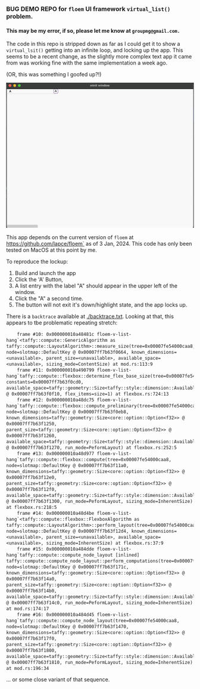 

### BUG DEMO REPO for `floem` UI framework `virtual_list()` problem.

#### This may be my error, if so, please let me know at `groupmg@gmail.com.`

The code in this repo is stripped down as far as I could get it to show a `virtual_lsit()` getting into an infinite loop, 
and locking up the app. This seems to be a recent change, as the slightly more
complex text app it came from was working fine with the same implementation a week ago.

(OR, this was something I goofed up?!)


![screenshot](./img.png)

This app depends on the current version of `floem` at https://github.com/lapce/floem` as of 3 Jan, 2024.
This code has only been tested on MacOS at this point by me.

To reproduce the lockup:

1. Build and launch the app
2. Click the 'A' Button,
3. A list entry with the label "A" should appear in the upper left of the window.
4. Click the "A" a second time.
5. The button will not exit it's down/highlight state, and the app locks up.

There is a `backtrace` available at [./backtrace.txt](./backtrace.txt). Looking at that,
this appears to tbe problematic repeating stretch:

```
    frame #10: 0x000000010a48481c floem-v-list-hang`<taffy::compute::GenericAlgorithm as taffy::compute::LayoutAlgorithm>::measure_size(tree=0x00007fe54000caa8, node=slotmap::DefaultKey @ 0x00007ff7b63f0664, known_dimensions=<unavailable>, parent_size=<unavailable>, available_space=<unavailable>, sizing_mode=ContentSize) at mod.rs:113:9
    frame #11: 0x000000010a490799 floem-v-list-hang`taffy::compute::flexbox::determine_flex_base_size(tree=0x00007fe54000caa8, constants=0x00007ff7b63f0cd0, available_space=taffy::geometry::Size<taffy::style::dimension::AvailableSpace> @ 0x00007ff7b63f0f10, flex_items=size=1) at flexbox.rs:724:13
    frame #12: 0x000000010a48dc75 floem-v-list-hang`taffy::compute::flexbox::compute_preliminary(tree=0x00007fe54000caa8, node=slotmap::DefaultKey @ 0x00007ff7b63f0eb8, known_dimensions=taffy::geometry::Size<core::option::Option<f32>> @ 0x00007ff7b63f1250, parent_size=taffy::geometry::Size<core::option::Option<f32>> @ 0x00007ff7b63f1260, available_space=taffy::geometry::Size<taffy::style::dimension::AvailableSpace> @ 0x00007ff7b63f1270, run_mode=PeformLayout) at flexbox.rs:252:5
    frame #13: 0x000000010a48d977 floem-v-list-hang`taffy::compute::flexbox::compute(tree=0x00007fe54000caa8, node=slotmap::DefaultKey @ 0x00007ff7b63f11a0, known_dimensions=taffy::geometry::Size<core::option::Option<f32>> @ 0x00007ff7b63f12e0, parent_size=taffy::geometry::Size<core::option::Option<f32>> @ 0x00007ff7b63f12f0, available_space=taffy::geometry::Size<taffy::style::dimension::AvailableSpace> @ 0x00007ff7b63f1300, run_mode=PeformLayout, sizing_mode=InherentSize) at flexbox.rs:218:5
    frame #14: 0x000000010a48d4be floem-v-list-hang`<taffy::compute::flexbox::FlexboxAlgorithm as taffy::compute::LayoutAlgorithm>::perform_layout(tree=0x00007fe54000caa8, node=slotmap::DefaultKey @ 0x00007ff7b63f12d4, known_dimensions=<unavailable>, parent_size=<unavailable>, available_space=<unavailable>, sizing_mode=InherentSize) at flexbox.rs:37:9
    frame #15: 0x000000010a484dde floem-v-list-hang`taffy::compute::compute_node_layout [inlined] taffy::compute::compute_node_layout::perform_computations(tree=0x00007fe54000caa8, node=slotmap::DefaultKey @ 0x00007ff7b63f171c, known_dimensions=taffy::geometry::Size<core::option::Option<f32>> @ 0x00007ff7b63f14a0, parent_size=taffy::geometry::Size<core::option::Option<f32>> @ 0x00007ff7b63f14b0, available_space=taffy::geometry::Size<taffy::style::dimension::AvailableSpace> @ 0x00007ff7b63f14c0, run_mode=PeformLayout, sizing_mode=InherentSize) at mod.rs:174:17
    frame #16: 0x000000010a484d45 floem-v-list-hang`taffy::compute::compute_node_layout(tree=0x00007fe54000caa8, node=slotmap::DefaultKey @ 0x00007ff7b63f1470, known_dimensions=taffy::geometry::Size<core::option::Option<f32>> @ 0x00007ff7b63f17f0, parent_size=taffy::geometry::Size<core::option::Option<f32>> @ 0x00007ff7b63f1800, available_space=taffy::geometry::Size<taffy::style::dimension::AvailableSpace> @ 0x00007ff7b63f1810, run_mode=PeformLayout, sizing_mode=InherentSize) at mod.rs:196:34
```
... or some close variant of that sequence.







